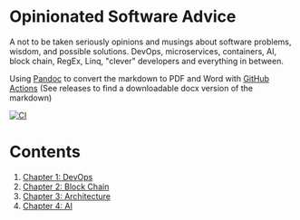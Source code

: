 # Opinionated Software Advice
A not to be taken seriously opinions and musings about software problems, wisdom, and possible solutions. DevOps, microservices, containers, AI, block chain, RegEx, Linq, "clever" developers and everything in between. 

Using [Pandoc](https://pandoc.org/MANUAL.html) to convert the markdown to PDF and Word with [GitHub Actions](https://github.com/pandoc/pandoc-action-example) (See releases to find a downloadable docx version of the markdown)

[![CI](https://github.com/samsmithnz/SoftwareAdvice/actions/workflows/pipeline.yml/badge.svg)](https://github.com/samsmithnz/SoftwareAdvice/actions/workflows/pipeline.yml)

# Contents
1. [Chapter 1: DevOps](01-Chapter1.md)
2. [Chapter 2: Block Chain](02-Chapter2.md)
3. [Chapter 3: Architecture](03-Chapter3.md)
3. [Chapter 4: AI](04-Chapter4.md)
